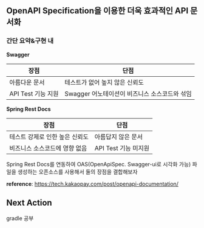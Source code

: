 ## OpenAPI Specification을 이용한 더욱 효과적인 API 문서화

### 간단 요약&구현 내
**Swagger**

| 장점 | 단점 |
| --- | --- |
| 아름다운 문서 | 테스트가 없어 높지 않은 신뢰도 |
| API Test 기능 지원 | Swagger 어노테이션이 비즈니스 소스코드와 섞임 |

**Spring Rest Docs**

| **장점** | **단점** |
| --- | --- |
| 테스트 강제로 인한 높은 신뢰도 | 아름답지 않은 문서 |
| 비즈니스 소스코드에 영향 없음 | API Test 기능 미지원 |

Spring Rest Docs를 연동하여 OAS(OpenApiSpec. Swagger-ui로 시각화 가능) 파일을 생성하는 오픈소스를 사용해서 둘의 장점을 결합해보자

**reference**: https://tech.kakaopay.com/post/openapi-documentation/

## Next Action
gradle 공부
